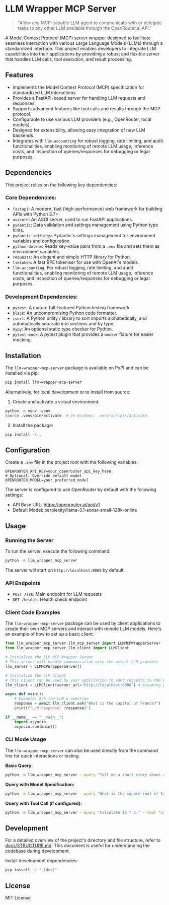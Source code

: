 # LLM Wrapper MCP Server

> "Allow any MCP-capable LLM agent to communicate with or delegate tasks to any other LLM available through the OpenRouter.ai API."

A Model Context Protocol (MCP) server wrapper designed to facilitate seamless interaction with various Large Language Models (LLMs) through a standardized interface. This project enables developers to integrate LLM capabilities into their applications by providing a robust and flexible server that handles LLM calls, tool execution, and result processing.

## Features

- Implements the Model Context Protocol (MCP) specification for standardized LLM interactions.
- Provides a FastAPI-based server for handling LLM requests and responses.
- Supports advanced features like tool calls and results through the MCP protocol.
- Configurable to use various LLM providers (e.g., OpenRouter, local models).
- Designed for extensibility, allowing easy integration of new LLM backends.
- Integrates with `llm-accounting` for robust logging, rate limiting, and audit functionalities, enabling monitoring of remote LLM usage, inference costs, and inspection of queries/responses for debugging or legal purposes.

## Dependencies

This project relies on the following key dependencies:

### Core Dependencies:
*   `fastapi`: A modern, fast (high-performance) web framework for building APIs with Python 3.7+.
*   `uvicorn`: An ASGI server, used to run FastAPI applications.
*   `pydantic`: Data validation and settings management using Python type hints.
*   `pydantic-settings`: Pydantic's settings management for environment variables and configuration.
*   `python-dotenv`: Reads key-value pairs from a `.env` file and sets them as environment variables.
*   `requests`: An elegant and simple HTTP library for Python.
*   `tiktoken`: A fast BPE tokeniser for use with OpenAI's models.
*   `llm-accounting`: For robust logging, rate limiting, and audit functionalities, enabling monitoring of remote LLM usage, inference costs, and inspection of queries/responses for debugging or legal purposes.

### Development Dependencies:
*   `pytest`: A mature full-featured Python testing framework.
*   `black`: An uncompromising Python code formatter.
*   `isort`: A Python utility / library to sort imports alphabetically, and automatically separate into sections and by type.
*   `mypy`: An optional static type checker for Python.
*   `pytest-mock`: A pytest plugin that provides a `mocker` fixture for easier mocking.

## Installation

The `llm-wrapper-mcp-server` package is available on PyPI and can be installed via pip:

```bash
pip install llm-wrapper-mcp-server
```

Alternatively, for local development or to install from source:

1. Create and activate a virtual environment:
```bash
python -m venv .venv
source .venv/bin/activate  # On Windows: .venv\Scripts/activate
```

2. Install the package:
```bash
pip install -e .
```

## Configuration

Create a `.env` file in the project root with the following variables:

```env
OPENROUTER_API_KEY=your_openrouter_api_key_here
# Optional: Override default model
OPENROUTER_MODEL=your_preferred_model
```

The server is configured to use OpenRouter by default with the following settings:
- API Base URL: https://openrouter.ai/api/v1
- Default Model: perplexity/llama-3.1-sonar-small-128k-online

## Usage

### Running the Server

To run the server, execute the following command:

```bash
python -m llm_wrapper_mcp_server
```

The server will start on `http://localhost:8000` by default.

### API Endpoints

- `POST /ask`: Main endpoint for LLM requests
- `GET /health`: Health check endpoint

### Client Code Examples

The `llm-wrapper-mcp-server` package can be used by client applications to create their own MCP servers and interact with remote LLM models. Here's an example of how to set up a basic client:

```python
from llm_wrapper_mcp_server.llm_mcp_server import LLMMCPWrapperServer
from llm_wrapper_mcp_server.llm_client import LLMClient

# Initialize the LLM MCP Wrapper Server
# This server will handle communication with the actual LLM provider
llm_server = LLMMCPWrapperServer()

# Initialize the LLM Client
# This client can be used by your application to send requests to the LLM server
llm_client = LLMClient(server_url="http://localhost:8000") # Assuming your server is running locally

async def main():
    # Example: Ask the LLM a question
    response = await llm_client.ask("What is the capital of France?")
    print(f"LLM Response: {response}")

if __name__ == "__main__":
    import asyncio
    asyncio.run(main())
```

### CLI Mode Usage

The `llm-wrapper-mcp-server` can also be used directly from the command line for quick interactions or testing.

**Basic Query:**

```bash
python -m llm_wrapper_mcp_server --query "Tell me a short story about a robot."
```

**Query with Model Specification:**

```bash
python -m llm_wrapper_mcp_server --query "What is the square root of 144?" --model "perplexity/llama-3.1-sonar-small-128k-online"
```

**Query with Tool Call (if configured):**

```bash
python -m llm_wrapper_mcp_server --query "Calculate 15 * 3." --tool "calculator" --tool-args '{"expression": "15 * 3"}'
```

## Development

For a detailed overview of the project's directory and file structure, refer to [docs/STRUCTURE.md](docs/STRUCTURE.md). This document is useful for understanding the codebase during development.

Install development dependencies:

```bash
pip install -e ".[dev]"
```

## License

MIT License
